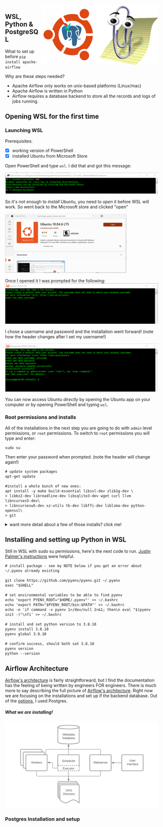 <img align="right" src="https://github.com/aapeebles/airflow-setup-win/blob/1bdaad1288300cb26c2599c831f7d6eac362ef90/img/clippy_friends.png" height = "200"/>


## WSL, Python & PostgreSQL

What to set up before `pip install apache-airflow`

Why are these steps needed?
- Apache Airflow only works on unix-based platforms (Linux/mac)
- Apache Airflow is written in Python
- Airflow requires a database backend to store all the records and logs of jobs running. 

## Opening WSL for the first time

### Launching WSL
Prerequisites: 
 - [x] working version of PowerShell
 - [x] installed Ubuntu from Microsoft Store

Open PowerShell and type `wsl`. I did that and got this message:

![](../img/trytousewsl.png)

So it's not enough to _install_ Ubuntu, you need to _open_ it before WSL will work. So went back to the Microsoft store and clicked "open"

<img src="https://github.com/aapeebles/airflow-setup-win/blob/27208ddfb99090bb8e9ae86b866d70ee6758c434/img/ubuntu_open.png" width="400"/>

Once I opened it I was prompted for the following:
![](../img/ubuntu_install_pic.png)

I chose a username and password and the installation went forward! (note how the header changes after I set my username!)

![](../img/ubuntu_confirmed.png)

You can now access Ubuntu _directly_ by opening the Ubuntu app on your computer _or_ by opening PowerShell and typing `wsl`.

### Root permissions and installs
All of the installations in the next step you are going to do with `admin` level permissions, or `root` permissions. To switch to `root` permissions you will type and enter:

```
sudo su
```
Then enter your password when prompted. (note the header will change again!)

```
# update system packages
apt-get update

#install a whole bunch of new ones:
apt install -y make build-essential libssl-dev zlib1g-dev \
> libbz2-dev libreadline-dev libsqlite3-dev wget curl llvm libncurses5-dev\
> libncursesw5-dev xz-utils tk-dev libffi-dev liblzma-dev python-openssl\
> git
```
<details>
  <summary>want more detail about a few of those installs? click me!</summary>
  
  | command package | what it's for |
  |:----------------|:--------------|
  | `make` | used to build and maintain groups of programs and files from the source code |
  | `wget` | package for downloading files from the web through the command line|
  | `curl` | curl is also for interacting with the internet more broadly, including APIs, and handling more file types|
  | `git` | used for version control and accessing code on the internet |

</details>

## Installing and setting up Python in WSL

Still in WSL with sudo su permissions, here's the next code to run. [Justin Palmer's instructions](https://www.liquidweb.com/kb/how-to-install-pyenv-on-ubuntu-18-04/) were helpful.

```
# install package - see my NOTE below if you get an error about ~/.pyenv already existing

git clone https://github.com/pyenv/pyenv.git ~/.pyenv
exec "$SHELL"

# set environmental variables to be able to find pyenv
echo 'export PYENV_ROOT="$HOME/.pyenv"' >> ~/.bashrc
echo 'export PATH="$PYENV_ROOT/bin:$PATH"' >> ~/.bashrc
echo -e 'if command -v pyenv 1>/dev/null 2>&1; then\n eval "$(pyenv init -)"\nfi' >> ~/.bashrc

# install and set python version to 3.8.10
pyenv install 3.8.10
pyenv global 3.8.10

# confirm success, should both sat 3.8.10
pyenv version
python --version
```

## Airflow Architecture

[Airflow's architecture](https://airflow.apache.org/docs/apache-airflow/stable/_images/arch-diag-basic.png) is fairly straightforward, but I find the documentation has the feeling of being written by engineers FOR engineers. There is much more to say describing the full picture of [Airflow's architecture](https://airflow.apache.org/docs/apache-airflow/stable/core-concepts/overview.html#user-interface). Right now we are focusing on the installations and set up if the backend database. Out of the [options](https://airflow.apache.org/docs/apache-airflow/stable/howto/set-up-database.html#choosing-database-backend), I used Postgres.

##### What we are installing!
![gif](https://github.com/aapeebles/airflow-setup-win/blob/5becb410211b469cd95da69c32333c1958e4c761/img/metadata_gif.gif)


### Postgres Installation and setup


